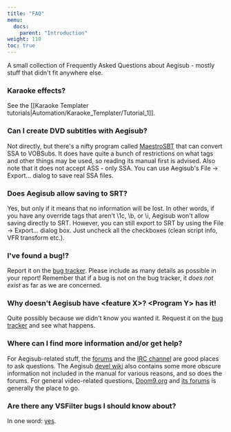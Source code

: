 ```yaml
---
title: "FAQ"
menu:
  docs:
    parent: "Introduction"
weight: 110
toc: true
---
```


A small collection of Frequently Asked Questions about Aegisub - mostly
stuff that didn't fit anywhere else.

### Karaoke effects? ###

See the [[Karaoke Templater tutorials|Automation/Karaoke_Templater/Tutorial_1]].

### Can I create DVD subtitles with Aegisub? ###

Not directly, but there's a nifty program called
[MaestroSBT](http://sourceforge.net/projects/maestrosbt/) that can
convert SSA to VOBSubs. It does have quite a bunch of restrictions on
what tags and other things may be used, so reading its manual first is
advised. Also note that it does not accept ASS - only SSA. You can use
Aegisub's File -> Export... dialog to save real SSA files.

### Does Aegisub allow saving to SRT? ###

Yes, but only if it means that no information will be lost. In other
words, if you have any override tags that aren't \1c, \b, or \i,
Aegisub won't allow saving directly to SRT. However, you can still
export to SRT by using the File -> Export... dialog box. Just uncheck
all the checkboxes (clean script info, VFR transform etc.).

### I've found a bug!? ###

Report it on the [bug tracker](http://devel.aegisub.org/). Please
include as many details as possible in your report! Remember that if a
bug is not on the bug tracker, it _does not exist_ as far as we are
concerned.

### Why doesn't Aegisub have &lt;feature X&gt;? &lt;Program Y&gt; has it! ###

Quite possibly because we didn't know you wanted it. Request it on the
[bug tracker](http://devel.aegisub.org/) and see what happens.

### Where can I find more information and/or get help? ###

For Aegisub-related stuff, the [forums](http://forums.aegisub.org) and
the [IRC channel](irc://irc.rizon.net/aegisub) are good places to ask
questions. The Aegisub [devel wiki](http://devel.aegisub.org) also
contains some more obscure information not included in the manual for
various reasons, and so does the forums.  For general video-related
questions, [Doom9.org](http://www.doom9.org) and [its
forums](http://forum.doom9.org) is generally the place to go.

### Are there any VSFilter bugs I should know about? ###

In one word: [yes](http://asa.diac24.net/VSFilter#BUGS).
